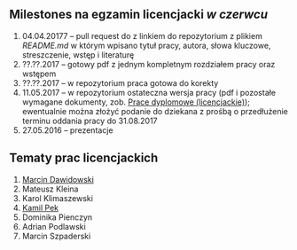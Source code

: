 ##  Milestones na egzamin licencjacki *w czerwcu*

1. 04.04.20177 – pull request do z linkiem do repozytorium z plikiem
    _README.md_ w którym wpisano tytuł pracy, autora, słowa kluczowe,
    streszczenie, wstęp i literaturę
1. ??.??.2017 – gotowy pdf z jednym kompletnym rozdziałem pracy oraz wstępem
1. ??.??.2017 – w repozytorium praca gotowa do korekty
1. 11.05.2017 – w repozytorium ostateczna wersja pracy (pdf i pozostałe wymagane
   dokumenty, zob. [Prace dyplomowe (licencjackie)](https://inf.ug.edu.pl/prace-dyplomowe-licencjackie));
   ewentualnie można złożyć podanie do dziekana z prośbą o przedłużenie
   terminu oddania pracy do 31.08.2017
1. 27.05.2016 – prezentacje

## Tematy prac licencjackich

1. [Marcin Dawidowski](https://github.com/mdawidowski/praca_licencjacka)
1. Mateusz Kleina
1. Karol Klimaszewski
1. [Kamil Pek](https://github.com/kamilpek/licencjat)
1. Dominika Pienczyn
1. Adrian Podlawski
1. Marcin Szpaderski
